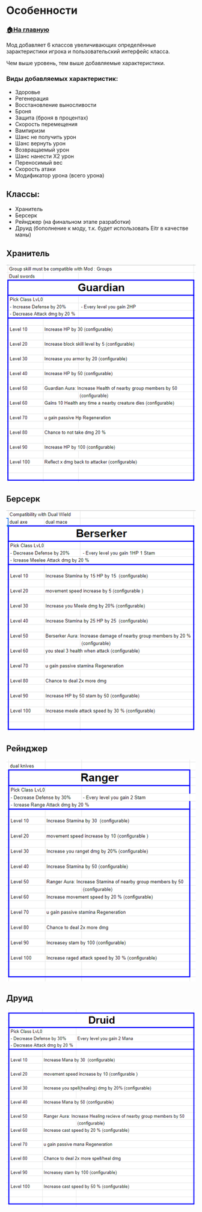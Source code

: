 # Особенности

###  [🏠На главную](https://github.com/FroggerHH/Frogger-Tribe-Classes-WIKI)


Мод добавляет 6 классов увеличивающих определённые зарактеристики игрока и пользовательский интерфейс класса.

Чем выше уровень, тем выше добавляемые характеристики.

### Виды добавляемых характеристик:
* Здоровье
* Регенерация
* Восстановление выносливости
* Броня
* Защита (броня в процентах)
* Скорость перемещения
* Вампиризм
* Шанс не получить урон
* Шанс вернуть урон
* Возвращаемый урон
* Шанс нанести Х2 урон
* Переносимый вес
* Скорость атаки
* Модификатор урона (всего урона)

## Классы:
* Хранитель
* Берсерк
* Рейнджер (на финальном этапе разработки)
* Друид (бополнение к моду, т.к. будет использовать Eitr в качестве маны)


## Хранитель
![Хранитель](images/guardian.png)

## Берсерк
![Берсерк](images/berserker.png)

## Рейнджер
![Рейнджер](images/ranger.png)

## Друид
![Друид](images/druid.png)
